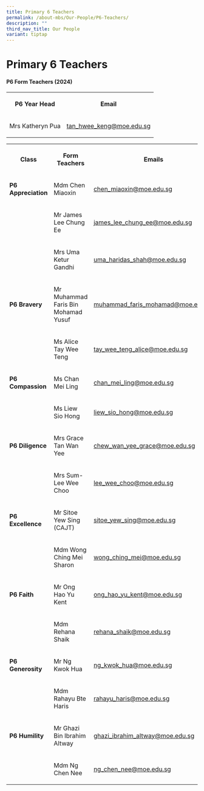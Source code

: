 ```yaml
---
title: Primary 6 Teachers
permalink: /about-mbs/Our-People/P6-Teachers/
description: ""
third_nav_title: Our People
variant: tiptap
---
```

<h1><strong>Primary 6 Teachers</strong></h1>
<h4><strong>P6 Form Teachers (2024)</strong></h4>
<table style="minWidth: 50px">
<colgroup>
<col>
<col>
</colgroup>
<tbody>
<tr>
<th rowspan="1" colspan="1">
<p>P6 Year Head</p>
</th>
<th rowspan="1" colspan="1">
<p>Email</p>
</th>
</tr>
<tr>
<td rowspan="1" colspan="1">
<p>Mrs Katheryn Pua</p>
</td>
<td rowspan="1" colspan="1">
<p><a href="mailto:tan_hwee_keng@moe.edu.sg" rel="noopener noreferrer nofollow" target="_blank">tan_hwee_keng@moe.edu.sg</a>
</p>
</td>
</tr>
</tbody>
</table>
<table style="minWidth: 75px">
<colgroup>
<col>
<col>
<col>
</colgroup>
<tbody>
<tr>
<th rowspan="1" colspan="1">
<p>Class</p>
</th>
<th rowspan="1" colspan="1">
<p>Form Teachers</p>
</th>
<th rowspan="1" colspan="1">
<p>Emails</p>
</th>
</tr>
<tr>
<td rowspan="1" colspan="1">
<p><strong>P6 Appreciation</strong>
</p>
</td>
<td rowspan="1" colspan="1">
<p>Mdm Chen Miaoxin</p>
</td>
<td rowspan="1" colspan="1">
<p><a href="mailto:chen_miaoxin@moe.edu.sg" rel="noopener noreferrer nofollow" target="_blank">chen_miaoxin@moe.edu.sg</a>
</p>
</td>
</tr>
<tr>
<td rowspan="1" colspan="1">
<p></p>
</td>
<td rowspan="1" colspan="1">
<p>Mr James Lee Chung Ee</p>
</td>
<td rowspan="1" colspan="1">
<p><a href="mailto:james_lee_chung_ee@moe.edu.sg" rel="noopener noreferrer nofollow" target="_blank">james_lee_chung_ee@moe.edu.sg</a>
</p>
</td>
</tr>
<tr>
<td rowspan="1" colspan="1">
<p></p>
</td>
<td rowspan="1" colspan="1">
<p>Mrs Uma Ketur Gandhi</p>
</td>
<td rowspan="1" colspan="1">
<p><a href="mailto:uma_haridas_shah@moe.edu.sg" rel="noopener noreferrer nofollow" target="_blank">uma_haridas_shah@moe.edu.sg</a>
</p>
</td>
</tr>
<tr>
<td rowspan="1" colspan="1">
<p><strong>P6 Bravery</strong>
</p>
</td>
<td rowspan="1" colspan="1">
<p>Mr Muhammad Faris Bin Mohamad Yusuf</p>
</td>
<td rowspan="1" colspan="1">
<p><a href="mailto:muhammad_faris_mohamad@moe.edu.sg" rel="noopener noreferrer nofollow" target="_blank">muhammad_faris_mohamad@moe.edu.sg</a>
</p>
</td>
</tr>
<tr>
<td rowspan="1" colspan="1">
<p></p>
</td>
<td rowspan="1" colspan="1">
<p>Ms Alice Tay Wee Teng</p>
</td>
<td rowspan="1" colspan="1">
<p><a href="mailto:tay_wee_teng_alice@moe.edu.sg" rel="noopener noreferrer nofollow" target="_blank">tay_wee_teng_alice@moe.edu.sg</a>
</p>
</td>
</tr>
<tr>
<td rowspan="1" colspan="1">
<p><strong>P6 Compassion</strong>
</p>
</td>
<td rowspan="1" colspan="1">
<p>Ms Chan Mei Ling</p>
</td>
<td rowspan="1" colspan="1">
<p><a href="mailto:chan_mei_ling@moe.edu.sg" rel="noopener noreferrer nofollow" target="_blank">chan_mei_ling@moe.edu.sg</a>
</p>
</td>
</tr>
<tr>
<td rowspan="1" colspan="1">
<p></p>
</td>
<td rowspan="1" colspan="1">
<p>Ms Liew Sio Hong</p>
</td>
<td rowspan="1" colspan="1">
<p><a href="mailto:liew_sio_hong@moe.edu.sg" rel="noopener noreferrer nofollow" target="_blank">liew_sio_hong@moe.edu.sg</a>
</p>
</td>
</tr>
<tr>
<td rowspan="1" colspan="1">
<p><strong>P6 Diligence</strong>
</p>
</td>
<td rowspan="1" colspan="1">
<p>Mrs Grace Tan Wan Yee</p>
</td>
<td rowspan="1" colspan="1">
<p><a href="mailto:chew_wan_yee_grace@moe.edu.sg" rel="noopener noreferrer nofollow" target="_blank">chew_wan_yee_grace@moe.edu.sg</a>
</p>
</td>
</tr>
<tr>
<td rowspan="1" colspan="1">
<p></p>
</td>
<td rowspan="1" colspan="1">
<p>Mrs Sum-Lee Wee Choo</p>
</td>
<td rowspan="1" colspan="1">
<p><a href="mailto:lee_wee_choo@moe.edu.sg" rel="noopener noreferrer nofollow" target="_blank">lee_wee_choo@moe.edu.sg</a>
</p>
</td>
</tr>
<tr>
<td rowspan="1" colspan="1">
<p><strong>P6 Excellence</strong>
</p>
</td>
<td rowspan="1" colspan="1">
<p>Mr Sitoe Yew Sing (CAJT)</p>
</td>
<td rowspan="1" colspan="1">
<p><a href="mailto:sitoe_yew_sing@moe.edu.sg" rel="noopener noreferrer nofollow" target="_blank">sitoe_yew_sing@moe.edu.sg</a>
</p>
</td>
</tr>
<tr>
<td rowspan="1" colspan="1">
<p></p>
</td>
<td rowspan="1" colspan="1">
<p>Mdm Wong Ching Mei Sharon</p>
</td>
<td rowspan="1" colspan="1">
<p><a href="mailto:wong_ching_mei@moe.edu.sg" rel="noopener noreferrer nofollow" target="_blank">wong_ching_mei@moe.edu.sg</a>
</p>
</td>
</tr>
<tr>
<td rowspan="1" colspan="1">
<p><strong>P6 Faith</strong>
</p>
</td>
<td rowspan="1" colspan="1">
<p>Mr Ong Hao Yu Kent</p>
</td>
<td rowspan="1" colspan="1">
<p><a href="mailto:ong_hao_yu_kent@moe.edu.sg" rel="noopener noreferrer nofollow" target="_blank">ong_hao_yu_kent@moe.edu.sg</a>
</p>
</td>
</tr>
<tr>
<td rowspan="1" colspan="1">
<p></p>
</td>
<td rowspan="1" colspan="1">
<p>Mdm Rehana Shaik</p>
</td>
<td rowspan="1" colspan="1">
<p><a href="mailto:rehana_shaik@moe.edu.sg" rel="noopener noreferrer nofollow" target="_blank">rehana_shaik@moe.edu.sg</a>
</p>
</td>
</tr>
<tr>
<td rowspan="1" colspan="1">
<p><strong>P6 Generosity</strong>
</p>
</td>
<td rowspan="1" colspan="1">
<p>Mr Ng Kwok Hua</p>
</td>
<td rowspan="1" colspan="1">
<p><a href="mailto:ng_kwok_hua@moe.edu.sg" rel="noopener noreferrer nofollow" target="_blank">ng_kwok_hua@moe.edu.sg</a>
</p>
</td>
</tr>
<tr>
<td rowspan="1" colspan="1">
<p></p>
</td>
<td rowspan="1" colspan="1">
<p>Mdm Rahayu Bte Haris</p>
</td>
<td rowspan="1" colspan="1">
<p><a href="mailto:rahayu_haris@moe.edu.sg" rel="noopener noreferrer nofollow" target="_blank">rahayu_haris@moe.edu.sg</a>
</p>
</td>
</tr>
<tr>
<td rowspan="1" colspan="1">
<p><strong>P6 Humility</strong>
</p>
</td>
<td rowspan="1" colspan="1">
<p>Mr Ghazi Bin Ibrahim Altway</p>
</td>
<td rowspan="1" colspan="1">
<p><a href="mailto:ghazi_ibrahim_altway@moe.edu.sg" rel="noopener noreferrer nofollow" target="_blank">ghazi_ibrahim_altway@moe.edu.sg</a>
</p>
</td>
</tr>
<tr>
<td rowspan="1" colspan="1">
<p></p>
</td>
<td rowspan="1" colspan="1">
<p>Mdm Ng Chen Nee</p>
</td>
<td rowspan="1" colspan="1">
<p><a href="mailto:ng_chen_nee@moe.edu.sg" rel="noopener noreferrer nofollow" target="_blank">ng_chen_nee@moe.edu.sg</a>
</p>
</td>
</tr>
</tbody>
</table>
<p></p>